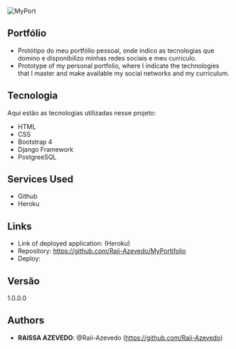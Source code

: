 ![MyPort](https://github.com/Raii-Azevedo/MyPortifolio/blob/master/MyPort.gif)
 
## Portfólio
 
- Protótipo do meu portfólio pessoal, onde indico as tecnologias que domino e disponibilizo minhas redes sociais e meu curriculo.
- Prototype of my personal portfolio, where I indicate the technologies that I master and make available my social networks and my curriculum.
 
## Tecnologia
 
Aqui estão as tecnologias utilizadas nesse projeto:
- HTML
- CSS
- Bootstrap 4
- Django Framework
- PostgreeSQL

 
## Services Used
 
* Github
* Heroku
 
 
## Links
 
  - Link of deployed application: (Heroku)
  - Repository: https://github.com/Raii-Azevedo/MyPortifolio
  - Deploy: 
 
## Versão
 
1.0.0.0
 
 
## Authors
 
* **RAISSA AZEVEDO**: @Raii-Azevedo (https://github.com/Raii-Azevedo)
 
